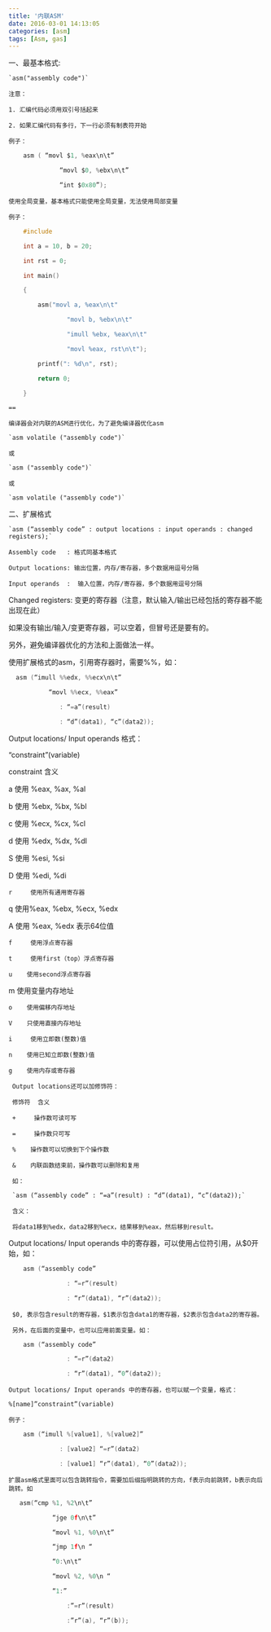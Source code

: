 ```yaml
---
title: '内联ASM'
date: 2016-03-01 14:13:05
categories: [asm]
tags: [Asm, gas]
---
```

一、最基本格式:

    `asm("assembly code")`

    注意：

    1. 汇编代码必须用双引号括起来

    2. 如果汇编代码有多行，下一行必须有制表符开始

    例子：

```c
    asm ( “movl $1, %eax\n\t”

              “movl $0, %ebx\n\t”

              “int $0x80”);
```


    使用全局变量，基本格式只能使用全局变量，无法使用局部变量

    例子：

```c
    #include

    int a = 10, b = 20;

    int rst = 0;

    int main()

    {

        asm("movl a, %eax\n\t"

                "movl b, %ebx\n\t"

                "imull %ebx, %eax\n\t"

                "movl %eax, rst\n\t");

        printf(": %d\n", rst);

        return 0;

    }
```

    ==

    编译器会对内联的ASM进行优化，为了避免编译器优化asm

    `asm volatile ("assembly code")`

    或

    `asm ("assembly code")`

    或

    `asm volatile ("assembly code")`

二、扩展格式

    `asm (“assembly code” : output locations : input operands : changed registers);`

    Assembly code   : 格式同基本格式

    Output locations: 输出位置，内存/寄存器，多个数据用逗号分隔

    Input operands  :  输入位置，内存/寄存器，多个数据用逗号分隔

   Changed registers: 变更的寄存器（注意，默认输入/输出已经包括的寄存器不能出现在此）

   如果没有输出/输入/变更寄存器，可以空着，但冒号还是要有的。

   另外，避免编译器优化的方法和上面做法一样。

   使用扩展格式的asm，引用寄存器时，需要%%，如：

```c
  asm (“imull %%edx, %%ecx\n\t”

           “movl %%ecx, %%eax”

              : “=a”(result)

              : “d”(data1), “c”(data2));
```

Output locations/ Input operands 格式：

   “constraint”(variable)

   constraint       含义

   a    使用 %eax, %ax, %al

   b    使用 %ebx, %bx, %bl

   c     使用 %ecx, %cx, %cl

   d    使用 %edx, %dx, %dl

   S     使用 %esi, %si

   D    使用 %edi, %di

    r     使用所有通用寄存器

   q     使用%eax, %ebx, %ecx, %edx

   A     使用 %eax, %edx 表示64位值

    f     使用浮点寄存器

    t     使用first（top）浮点寄存器

    u    使用second浮点寄存器

   m    使用变量内存地址

    o    使用偏移内存地址

    V    只使用直接内存地址

    i     使用立即数(整数)值

    n    使用已知立即数(整数)值

    g    使用内存或寄存器

     Output locations还可以加修饰符：

     修饰符  含义

     +     操作数可读可写

     =     操作数只可写

     %    操作数可以切换到下个操作数

     &    内联函数结束前，操作数可以删除和复用

     如：

     `asm (“assembly code” : “=a”(result) : “d”(data1), “c”(data2));`

     含义：

     将data1移到%edx，data2移到%ecx，结果移到%eax，然后移到result。

Output locations/ Input operands 中的寄存器，可以使用占位符引用，从$0开始，如：

```c
    asm (“assembly code”

                : “=r”(result)

                : “r”(data1), “r”(data2));
```

     $0, 表示包含result的寄存器，$1表示包含data1的寄存器，$2表示包含data2的寄存器。

     另外，在后面的变量中，也可以应用前面变量。如：

```c
    asm (“assembly code”

                : “=r”(data2)

                : “r”(data1), “0”(data2));
```

    Output locations/ Input operands 中的寄存器，也可以赋一个变量，格式：

    %[name]”constraint”(variable)

    例子：

```c
    asm (“imull %[value1], %[value2]”

              : [value2] “=r”(data2)

              : [value1] “r”(data1), “0”(data2));
```

    扩展asm格式里面可以包含跳转指令，需要加后缀指明跳转的方向，f表示向前跳转，b表示向后跳转。如

```c
   asm(“cmp %1, %2\n\t”

            “jge 0f\n\t”

            “movl %1, %0\n\t”

            “jmp 1f\n “

            “0:\n\t”

            “movl %2, %0\n “

            “1:”

                :”=r”(result)

                :”r”(a), “r”(b));
```